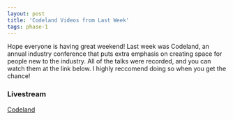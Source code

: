 ```yaml
---
layout: post
title: 'Codeland Videos from Last Week'
tags: phase-1 
---
```


Hope everyone is having great weekend! Last week was Codeland, an annual industry conference that puts extra emphasis on creating space for people new to the industry. All of the talks were recorded, and you can watch them at the link below. I highly reccomend doing so when you get the chance!

### Livestream
[Codeland](https://dev.to/codeland)
